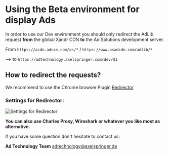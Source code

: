 # Using the Beta environment for display Ads

In order to use our Dev environment you should only redirect the AdLib request **from** the global Xandr CDN **to** the Ad Solutions development server.

From `https://acdn.adnxs.com/as/*` / `https://www.asadcdn.com/adlib/*`

--> to `https://adtechnology.axelspringer.com/dev/$1`

## How to redirect the requests?

We recommend to use the Chrome browser Plugin [Redirector](https://chrome.google.com/webstore/detail/redirector/ocgpenflpmgnfapjedencafcfakcekcd)

### Settings for Redirector:

![Settings for Redirector](https://github.com/spring-media/adsolutions-implementationReference/blob/master/assets/dev_redirector.png?raw=true)

**You can also use Charles Proxy, Wireshark or whatever you like most as alternative.**



If you have some question don't hesitate to contact us:


__Ad Technology Team__
  adtechnology@axelspringer.de
  
